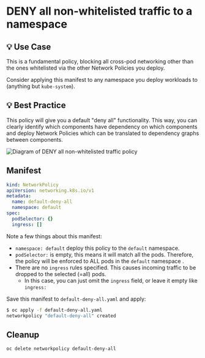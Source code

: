 # DENY all non-whitelisted traffic to a namespace

## 💡 Use Case

This is a fundamental policy, blocking all cross-pod networking other
than the ones whitelisted via the other Network Policies you deploy.

Consider applying this manifest to any namespace you deploy
workloads to (anything but `kube-system`).

## 💡 Best Practice

This policy will give you a default "deny all" functionality.
This way, you can clearly identify which components have dependency on
which components and deploy Network Policies which can be translated to dependency
graphs between components.

![Diagram of DENY all non-whitelisted traffic policy](img/3.gif)

## Manifest

```yaml
kind: NetworkPolicy
apiVersion: networking.k8s.io/v1
metadata:
  name: default-deny-all
  namespace: default
spec:
  podSelector: {}
  ingress: []
```

Note a few things about this manifest:

- `namespace: default` deploy this policy to the `default` namespace.
- `podSelector:` is empty, this means it will match all the pods. Therefore,
  the policy will be enforced to ALL pods in the `default` namespace .
- There are no `ingress` rules specified. This causes incoming traffic to be
  dropped to the selected (=all) pods.
  - In this case, you can just omit the `ingress` field, or leave it empty
    like `ingress:`

Save this manifest to `default-deny-all.yaml` and apply:

```sh
$ oc apply -f default-deny-all.yaml
networkpolicy "default-deny-all" created
```

## Cleanup

```sh
oc delete networkpolicy default-deny-all
```
